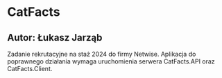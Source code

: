 # CatFacts
## Autor: Łukasz Jarząb

Zadanie rekrutacyjne na staż 2024 do firmy Netwise.
Aplikacja do poprawnego działania wymaga uruchomienia serwera CatFacts.API oraz CatFacts.Client.

